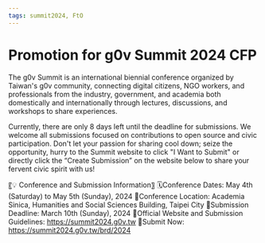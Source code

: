 ```yaml
---
tags: summit2024, FtO
---
```

# Promotion for g0v Summit 2024 CFP

The g0v Summit is an international biennial conference organized by Taiwan's g0v community, connecting digital citizens, NGO workers, and professionals from the industry, government, and academia both domestically and internationally through lectures, discussions, and workshops to share experiences.

Currently, there are only 8 days left until the deadline for submissions. We welcome all submissions focused on contributions to open source and civic participation. Don't let your passion for sharing cool down; seize the opportunity, hurry to the Summit website to click "I Want to Submit" or directly click the “Create Submission” on the website below to share your fervent civic spirit with us!

〖💡 Conference and Submission Information〗
🗓️Conference Dates: May 4th (Saturday) to May 5th (Sunday), 2024 
🧭Conference Location: Academia Sinica, Humanities and Social Sciences Building, Taipei City
📆Submission Deadline: March 10th (Sunday), 2024
🔗Official Website and Submission Guidelines: https://summit2024.g0v.tw
📝Submit Now: https://summit2024.g0v.tw/brd/2024